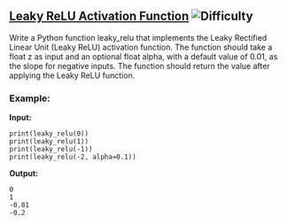 ## [Leaky ReLU Activation Function](https://www.deep-ml.com/problems/44) ![Difficulty](https://img.shields.io/badge/-Easy-brightgreen)

Write a Python function leaky_relu that implements the Leaky Rectified Linear Unit (Leaky ReLU) activation function. The function should take a float z as input and an optional float alpha, with a default value of 0.01, as the slope for negative inputs. The function should return the value after applying the Leaky ReLU function.

### Example:

**Input:**

```
print(leaky_relu(0)) 
print(leaky_relu(1))
print(leaky_relu(-1)) 
print(leaky_relu(-2, alpha=0.1))
```


**Output:**

```
0
1
-0.01
-0.2
```

